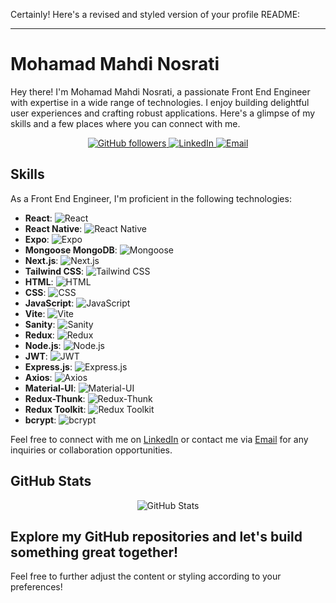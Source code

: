 Certainly! Here's a revised and styled version of your profile README:

---

# Mohamad Mahdi Nosrati

Hey there! I'm Mohamad Mahdi Nosrati, a passionate Front End Engineer with expertise in a wide range of technologies. I enjoy building delightful user experiences and crafting robust applications. Here's a glimpse of my skills and a few places where you can connect with me.

<p align="center">
  <a href="https://github.com/mmnsrti">
    <img src="https://img.shields.io/github/followers/mmnsrti?label=Follow&style=social" alt="GitHub followers" />
  </a>
  <a href="https://www.linkedin.com/in/mohamad-mahdi-nosrati-4b6988269/">
    <img src="https://img.shields.io/badge/LinkedIn-Connect-blue" alt="LinkedIn" />
  </a>
  <a href="mailto:mmnsrti@gmail.com">
    <img src="https://img.shields.io/badge/Email-Contact-red" alt="Email" />
  </a>
</p>

## Skills

As a Front End Engineer, I'm proficient in the following technologies:

- **React**: ![React](https://img.shields.io/badge/React-61DAFB?logo=react&logoColor=white)
- **React Native**: ![React Native](https://img.shields.io/badge/React_Native-61DAFB?logo=react&logoColor=white)
- **Expo**: ![Expo](https://img.shields.io/badge/Expo-000020?logo=expo&logoColor=white)
- **Mongoose MongoDB**: ![Mongoose](https://img.shields.io/badge/Mongoose-47A248?logo=mongodb&logoColor=white)
- **Next.js**: ![Next.js](https://img.shields.io/badge/Next.js-000000?logo=next.js&logoColor=white)
- **Tailwind CSS**: ![Tailwind CSS](https://img.shields.io/badge/Tailwind_CSS-38B2AC?logo=tailwind-css&logoColor=white)
- **HTML**: ![HTML](https://img.shields.io/badge/HTML-E34F26?logo=html5&logoColor=white)
- **CSS**: ![CSS](https://img.shields.io/badge/CSS-1572B6?logo=css3&logoColor=white)
- **JavaScript**: ![JavaScript](https://img.shields.io/badge/JavaScript-F7DF1E?logo=javascript&logoColor=black)
- **Vite**: ![Vite](https://img.shields.io/badge/Vite-646CFF?logo=vite&logoColor=white)
- **Sanity**: ![Sanity](https://img.shields.io/badge/Sanity-333333?logo=sanity&logoColor=white)
- **Redux**: ![Redux](https://img.shields.io/badge/Redux-764ABC?logo=redux&logoColor=white)
- **Node.js**: ![Node.js](https://img.shields.io/badge/Node.js-339933?logo=node.js&logoColor=white)
- **JWT**: ![JWT](https://img.shields.io/badge/JWT-000000?logo=json-web-tokens&logoColor=white)
- **Express.js**: ![Express.js](https://img.shields.io/badge/Express.js-000000?logo=express&logoColor=white)
- **Axios**: ![Axios](https://img.shields.io/badge/Axios-000000?logo=axios&logoColor=white)
- **Material-UI**: ![Material-UI](https://img.shields.io/badge/Material_UI-0081CB?logo=material-ui&logoColor=white)
- **Redux-Thunk**: ![Redux-Thunk](https://img.shields.io/badge/Redux-Thunk-764ABC?logo=redux&logoColor=white)
- **Redux Toolkit**: ![Redux Toolkit](https://img.shields.io/badge/Redux_Toolkit-764ABC?logo=redux&logoColor=white)
- **bcrypt**: ![bcrypt](https://img.shields.io/badge/bcrypt-BC0101?logo=node.js&logoColor=white)

Feel free to connect with me on [LinkedIn](https://www.linkedin.com/in/mohamad-mahdi-nosrati-4b6988269/) or contact me via [Email](mailto:mmnsrti@gmail.com) for any inquiries or collaboration opportunities.

## GitHub Stats

<p align="center">
  <img src="https://github-readme-stats.vercel.app/api?username=mmnsrti&show_icons=true&theme=dark" alt="GitHub Stats" />
</p>

Explore my GitHub repositories and let's build something great together!
---

Feel free to further adjust the content or styling according to your preferences!

